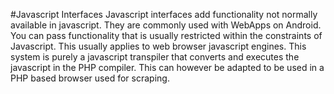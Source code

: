 #Javascript Interfaces
Javascript interfaces add functionality not normally available in javascript. They are commonly used with WebApps on Android. You can pass functionality that is 
usually restricted within the constraints of Javascript. This usually applies to web browser javascript engines. This system is purely a javascript transpiler that converts and
executes the javascript in the PHP compiler. This can however be adapted to be used in a PHP based browser used for scraping. 
